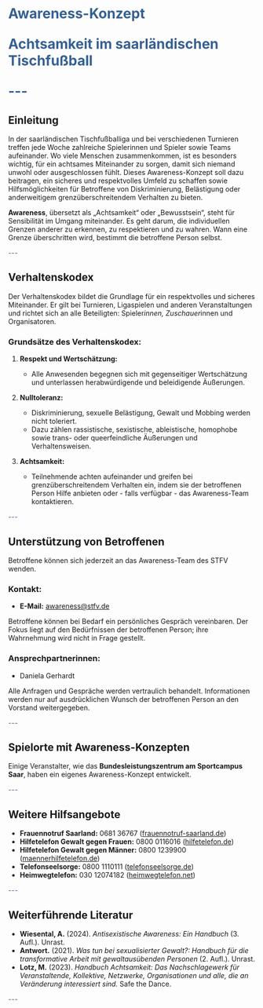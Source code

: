 <h1 style="color:#366092">Awareness-Konzept

**Achtsamkeit im saarländischen Tischfußball**

<span style="color:#366092">---</span>

## Einleitung

In der saarländischen Tischfußballiga und bei verschiedenen Turnieren treffen jede Woche zahlreiche Spielerinnen und Spieler sowie Teams aufeinander. Wo viele Menschen zusammenkommen, ist es besonders wichtig, für ein achtsames Miteinander zu sorgen, damit sich niemand unwohl oder ausgeschlossen fühlt. Dieses Awareness-Konzept soll dazu beitragen, ein sicheres und respektvolles Umfeld zu schaffen sowie Hilfsmöglichkeiten für Betroffene von Diskriminierung, Belästigung oder anderweitigem grenzüberschreitendem Verhalten zu bieten.

**Awareness**, übersetzt als „Achtsamkeit“ oder „Bewusstsein“, steht für Sensibilität im Umgang miteinander. Es geht darum, die individuellen Grenzen anderer zu erkennen, zu respektieren und zu wahren. Wann eine Grenze überschritten wird, bestimmt die betroffene Person selbst.

<span style="color:#366092">---</span>

## Verhaltenskodex

Der Verhaltenskodex bildet die Grundlage für ein respektvolles und sicheres Miteinander. Er gilt bei Turnieren, Ligaspielen und anderen Veranstaltungen und richtet sich an alle Beteiligten: Spieler*innen, Zuschauer*innen und Organisatoren.

### Grundsätze des Verhaltenskodex:

1. **Respekt und Wertschätzung:**
   - Alle Anwesenden begegnen sich mit gegenseitiger Wertschätzung und unterlassen herabwürdigende und beleidigende Äußerungen.

2. **Nulltoleranz:**
   - Diskriminierung, sexuelle Belästigung, Gewalt und Mobbing werden nicht toleriert.
   - Dazu zählen rassistische, sexistische, ableistische, homophobe sowie trans- oder queerfeindliche Äußerungen und Verhaltensweisen.

3. **Achtsamkeit:**
   - Teilnehmende achten aufeinander und greifen bei grenzüberschreitendem Verhalten ein, indem sie der betroffenen Person Hilfe anbieten oder - falls verfügbar - das Awareness-Team kontaktieren.

<span style="color:#366092">---</span>

## Unterstützung von Betroffenen

Betroffene können sich jederzeit an das Awareness-Team des STFV wenden. 

### Kontakt:

- **E-Mail:** [awareness@stfv.de](mailto:awareness@stfv.de)

Betroffene können bei Bedarf ein persönliches Gespräch vereinbaren. Der Fokus liegt auf den Bedürfnissen der betroffenen Person; ihre Wahrnehmung wird nicht in Frage gestellt. 

### Ansprechpartnerinnen:

- Daniela Gerhardt  

Alle Anfragen und Gespräche werden vertraulich behandelt. Informationen werden nur auf ausdrücklichen Wunsch der betroffenen Person an den Vorstand weitergegeben.

<span style="color:#366092">---</span>

## Spielorte mit Awareness-Konzepten

Einige Veranstalter, wie das **Bundesleistungszentrum am Sportcampus Saar**, haben ein eigenes Awareness-Konzept entwickelt.

<span style="color:#366092">---</span>

## Weitere Hilfsangebote

- **Frauennotruf Saarland:** 0681 36767 ([frauennotruf-saarland.de](https://frauennotruf-saarland.de))
- **Hilfetelefon Gewalt gegen Frauen:** 0800 0116016 ([hilfetelefon.de](https://hilfetelefon.de))
- **Hilfetelefon Gewalt gegen Männer:** 0800 1239900 ([maennerhilfetelefon.de](https://maennerhilfetelefon.de))
- **Telefonseelsorge:** 0800 1110111 ([telefonseelsorge.de](https://telefonseelsorge.de))
- **Heimwegtelefon:** 030 12074182 ([heimwegtelefon.net](https://heimwegtelefon.net))

<span style="color:#366092">---</span>

## Weiterführende Literatur

- **Wiesental, A.** (2024). *Antisexistische Awareness: Ein Handbuch* (3. Aufl.). Unrast.
- **Antwort.** (2021). *Was tun bei sexualisierter Gewalt?: Handbuch für die transformative Arbeit mit gewaltausübenden Personen* (2. Aufl.). Unrast.
- **Lotz, M.** (2023). *Handbuch Achtsamkeit: Das Nachschlagewerk für Veranstaltende, Kollektive, Netzwerke, Organisationen und alle, die an Veränderung interessiert sind.* Safe the Dance.

<span style="color:#366092">---</span>
</h1>

